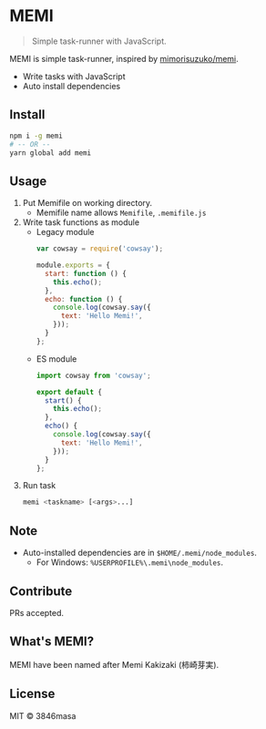 # MEMI

> Simple task-runner with JavaScript.

MEMI is simple task-runner, inspired by [mimorisuzuko/memi].

- Write tasks with JavaScript
- Auto install dependencies

[mimorisuzuko/memi]: https://github.com/mimorisuzuko/memi

## Install

```bash
npm i -g memi
# -- OR --
yarn global add memi
```

## Usage

1. Put Memifile on working directory.
    - Memifile name allows `Memifile`, `.memifile.js`
2. Write task functions as module
    - Legacy module
      ```js
      var cowsay = require('cowsay');

      module.exports = {
        start: function () {
          this.echo();
        },
        echo: function () {
          console.log(cowsay.say({
            text: 'Hello Memi!',
          }));
        }
      };
      ```
    - ES module
      ```js
      import cowsay from 'cowsay';

      export default {
        start() {
          this.echo();
        },
        echo() {
          console.log(cowsay.say({
            text: 'Hello Memi!',
          }));
        }
      };
      ```
3. Run task
    ```bash
    memi <taskname> [<args>...]
    ```

## Note

- Auto-installed dependencies are in `$HOME/.memi/node_modules`.
  - For Windows: `%USERPROFILE%\.memi\node_modules`.

## Contribute

PRs accepted.

## What's MEMI?

MEMI have been named after Memi Kakizaki (柿崎芽実).

## License

MIT © 3846masa

